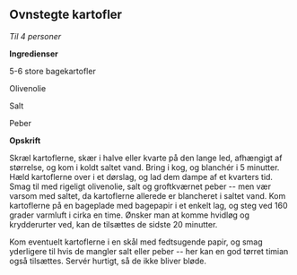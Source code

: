 ## Ovnstegte kartofler

*Til 4 personer*

**Ingredienser**

5-6 store bagekartofler

Olivenolie

Salt

Peber

**Opskrift**

Skræl kartoflerne, skær i halve eller kvarte på den lange led, afhængigt
af størrelse, og kom i koldt saltet vand. Bring i kog, og blanchér i 5
minutter. Hæld kartoflerne over i et dørslag, og lad dem dampe af et
kvarters tid. Smag til med rigeligt olivenolie, salt og groftkværnet
peber -- men vær varsom med saltet, da kartoflerne allerede er
blancheret i saltet vand. Kom kartoflerne på en bageplade med bagepapir
i et enkelt lag, og steg ved 160 grader varmluft i cirka en time. Ønsker
man at komme hvidløg og krydderurter ved, kan de tilsættes de sidste 20
minutter.

Kom eventuelt kartoflerne i en skål med fedtsugende papir, og smag
yderligere til hvis de mangler salt eller peber -- her kan en god tørret
timian også tilsættes. Servér hurtigt, så de ikke bliver bløde.


